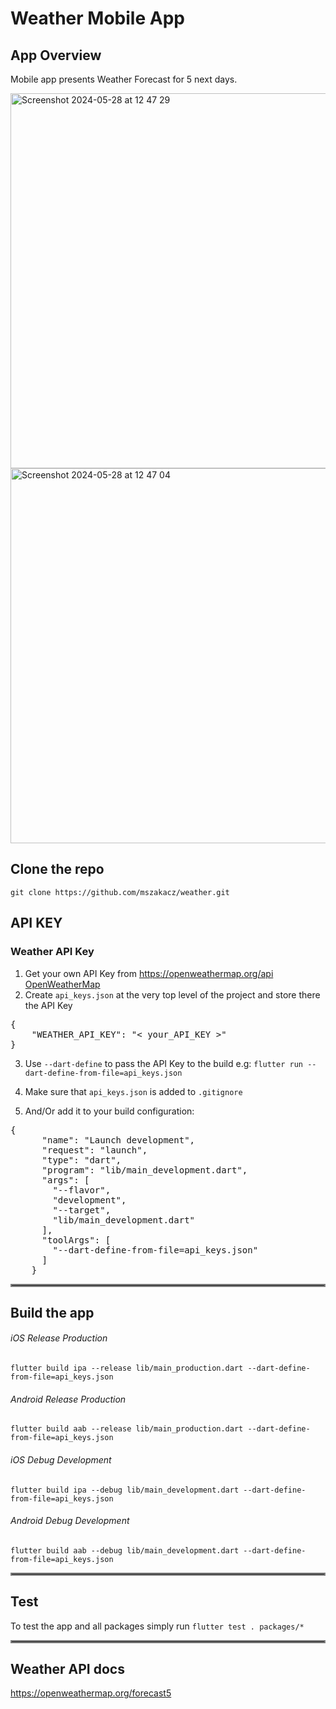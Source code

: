 # Weather Mobile App

## App Overview
Mobile app presents Weather Forecast for 5 next days. 

<img height="600" alt="Screenshot 2024-05-28 at 12 47 29" src="https://github.com/mszakacz/weather/assets/38291070/b7ec4c75-902e-4ffa-9dc7-be6bc20e8c5d">
<img height="600" alt="Screenshot 2024-05-28 at 12 47 04" src="https://github.com/mszakacz/weather/assets/38291070/a1cfc705-5c2b-48f6-9bed-8f8a61e5d8fb">

## Clone the repo
`git clone https://github.com/mszakacz/weather.git`

## API KEY
### Weather API Key
1) Get your own API Key from https://openweathermap.org/api [OpenWeatherMap](https://openweathermap.org/api)
2) Create `api_keys.json` at the very top level of the project and store there the API Key
<pre>{
    "WEATHER_API_KEY": "< your_API_KEY >"
}</pre>
3) Use `--dart-define` to pass the API Key to the build
e.g: `flutter run --dart-define-from-file=api_keys.json`

4) Make sure that `api_keys.json` is added to `.gitignore`

5) And/Or add it to your build configuration:
<pre>{
      "name": "Launch development",
      "request": "launch",
      "type": "dart",
      "program": "lib/main_development.dart",
      "args": [
        "--flavor",
        "development",
        "--target",
        "lib/main_development.dart"
      ],
      "toolArgs": [
        "--dart-define-from-file=api_keys.json"
      ]
    }</pre>

<hr style="border:2px solid gray">

## Build the app
###### iOS Release Production  
`flutter build ipa --release lib/main_production.dart --dart-define-from-file=api_keys.json`

###### Android Release Production  
`flutter build aab --release lib/main_production.dart --dart-define-from-file=api_keys.json`

###### iOS Debug Development 
`flutter build ipa --debug lib/main_development.dart --dart-define-from-file=api_keys.json`

###### Android Debug Development 
`flutter build aab --debug lib/main_development.dart --dart-define-from-file=api_keys.json`
<hr style="border:2px solid gray">


## Test
To test the app and all packages simply run 
`flutter test . packages/*`
<hr style="border:2px solid gray">


## Weather API docs
https://openweathermap.org/forecast5
